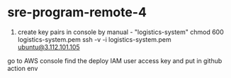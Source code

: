 # sre-program-remote-4

1. create key pairs in console by manual - "logistics-system"
 chmod 600 logistics-system.pem
 ssh -v -i logistics-system.pem ubuntu@3.112.101.105


 go to AWS console find the deploy IAM user access key and put in github action env